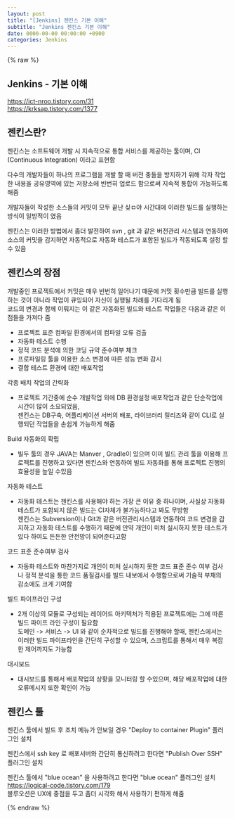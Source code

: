 ```yaml
---  
layout: post  
title: "[Jenkins] 젠킨스 기본 이해"  
subtitle: "Jenkins 젠킨스 기본 이해"  
date: 0000-00-00 00:00:00 +0900  
categories: Jenkins  
---  
```

{% raw %}  
## Jenkins - 기본 이해  
  https://ict-nroo.tistory.com/31  
  https://krksap.tistory.com/1377  
  
 ## 젠킨스란?  
  젠킨스는 소프트웨어 개발 시 지속적으로 통합 서비스를 제공하는 툴이며, CI (Continuous Integration) 이라고 표현함  
  
  다수의 개발자들이 하나의 프로그램을 개발 할 때 버전 충돌을 방지하기 위해 각자 작업한 내용을 공유영역에 있는 저장소에 빈번히 업로드 함으로써 지속적 통합이 가능하도록 해줌  
  
  개발자들이 작성한 소스들의 커밋이 모두 끝난 싲ㅁ야 시간대에 이러한 빌드를 실행하는 방식이 일방적이 였음  
  
  젠킨스는 이러한 방법에서 좀더 발전하여 svn , git 과 같은 버전관리 시스템과 연동하여 소스의 커밋을 감지하면 자동적으로 자동화 테스트가 포함된 빌드가 작동되도록 설정 할 수 있음  
  
## 젠킨스의 장점  
  
  개발중인 프로젝트에서 커밋은 매우 빈번히 일어나기 때문에 커밋 횟수만큼 빌드를 실행하는 것이 아니라 작업이 큐잉되어 자신이 실행될 차례를 기다리게 됨  
  코드의 변경과 함께 이뤄지는 이 같은 자동화된 빌드와 테스트 작업들은 다음과 같은 이점들을 가져다 줌  
  
  - 프로젝트 표준 컴파일 환경에서의 컴파일 오류 검출  
  - 자동화 테스트 수행  
  - 정적 코드 분석에 의한 코딩 규약 준수여부 체크  
  - 프로파일링 툴을 이용한 소스 변경에 따른 성능 변화 감시  
  - 결합 테스트 환경에 대한 배포작업  
  
  각종 배치 작업의 간략화  
  - 프로젝트 기간중에 순수 개발작업 외에 DB 환경설정 배포작업과 같은 단순작업에 시간이 많이 소요되었음,  
    젠킨스는 DB구축, 어플리케이션 서버의 배포, 라이브러리 릴리즈와 같이 CLI로 실행되던 작업들을 손쉽게 가능하게 해줌  
  
  Build 자동화의 확립  
  - 빌두 툴의 경우 JAVA는 Manver , Gradle이 있으며 이미 빌드 관리 툴을 이용해 프로젝트를 진행하고 있다면 젠킨스와 연동하여 빌드 자동화를 통해 프로젝트 진행의 효율성을 높일 수있음  
  
  자동화 테스트  
  - 자동화 테스트는 젠킨스를 사용해야 하는 가장 큰 이유 중 하나이며, 사실상 자동화 테스트가 포함되지 않은 빌드는 CI자체가 불가능하다고 봐도 무방함  
    젠킨스는 Subversion이나 Git과 같은 버전관리시스템과 연동하여 코드 변경을 감지하고 자동화 테스트를 수행하기 때문에 만약 개인이 미처 실시하지 못한 테스트가 있다 하여도 든든한 안전망이 되어준다고함  
  
  코드 표준 준수여부 검사  
  - 자동화 테스트와 마찬가지로 개인이 미처 실시하지 못한 코드 표준 준수 여부 검사나 정적 분석을 통한 코드 품질검사를 빌드 내보에서 수행함으로써 기술적 부채의 감소에도 크게 기여함  
  
  빌드 파이프라인 구성  
  - 2개 이상의 모듈로 구성되는 레이어드 아키텍처가 적용된 프로젝트에는 그에 따른 빌드 파이프 라인 구성이 필요함  
    도메인 -> 서비스 -> UI 와 같이 순차적으로 빌드를 진행해야 할때, 젠킨스에서는 이러한 빌드 파이프라인을 간단히 구성할 수 있으며, 스크립트를 통해서 매우 복잡한 제어까지도 가능함  
  
  대시보드  
  - 대시보드를 통해서 배포작업의 상황을 모니터링 할 수있으며, 해당 배포작업에 대한 오류메시지 또한 확인이 가능  
  
## 젠킨스 툴  
  
젠킨스 툴에서 빌드 후 조치 메뉴가 안보일 경우 "Deploy to container Plugin" 플러그인 설치  
  
젠킨스에서 ssh key 로 배포서버와 간단히 통신하려고 한다면 "Publish Over SSH" 플러그인 설치  
  
젠킨스 툴에서 "blue ocean" 을 사용하려고 한다면 "blue ocean" 플러그인 설치  
  https://logical-code.tistory.com/179  
  블루오션은 UX에 중점을 두고 좀더 시각화 해서 사용하기 편하게 해줌  
  
{% endraw %}